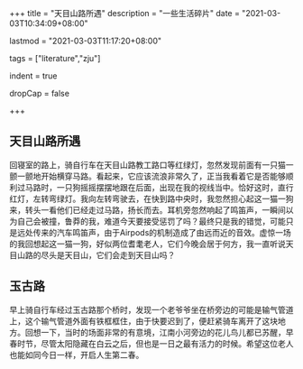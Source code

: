 +++
title = "天目山路所遇"
description = "一些生活碎片"
date = "2021-03-03T10:34:09+08:00"

lastmod = "2021-03-03T11:17:20+08:00"

tags = ["literature","zju"]

indent = true 

dropCap = false

+++

## 天目山路所遇

回寝室的路上，骑自行车在天目山路教工路口等红绿灯，忽然发现前面有一只猫一颤一颤地开始横穿马路。看起来，它应该流浪非常久了，正当我看着它是否能够顺利过马路时，一只狗摇摇摆摆地跟在后面，出现在我的视线当中。恰好这时，直行红灯，左转弯绿灯。我向左转弯驶去，在快到路中央时，我忽然担心起这一猫一狗来，转头一看他们已经走过马路，扬长而去。耳机旁忽然响起了鸣笛声，一瞬间以为自己会被撞，鲁莽的我，难道今天要接受惩罚了吗？最终只是我的错觉，可能只是远处传来的汽车鸣笛声，由于Airpods的机制造成了由远而近的音效。虚惊一场的我回想起这一猫一狗，好似两位耆耄老人，它们今晚会居于何方，我一直听说天目山路的尽头是天目山，它们会走到天目山吗？

## 玉古路

早上骑自行车经过玉古路那个桥时，发现一个老爷爷坐在桥旁边的可能是输气管道上，这个输气管道外面有铁框框住，由于快要迟到了，便赶紧骑车离开了这块地方。回想一下，当时的场面非常的有意境，江南小河旁边的花儿鸟儿都已苏醒，早春时节，尽管太阳隐藏在白云之后，但也是一日之最有活力的时候。希望这位老人也能如同今日一样，开启人生第二春。